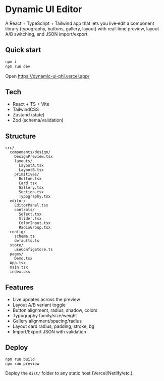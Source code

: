 # Dynamic UI Editor

A React + TypeScript + Tailwind app that lets you live‑edit a component library (typography, buttons, gallery, layout) with real-time preview, layout A/B switching, and JSON import/export.

## Quick start

```bash
npm i
npm run dev
```

Open https://dynamic-ui-phi.vercel.app/

## Tech
- React + TS + Vite
- TailwindCSS
- Zustand (state)
- Zod (schema/validation)

## Structure
```
src/
  components/design/
    DesignPreview.tsx
    layouts/
      LayoutA.tsx
      LayoutB.tsx
    primitives/
      Button.tsx
      Card.tsx
      Gallery.tsx
      Section.tsx
      Typography.tsx
  editor/
    EditorPanel.tsx
    controls/
      Select.tsx
      Slider.tsx
      ColorInput.tsx
      RadioGroup.tsx
  config/
    schema.ts
    defaults.ts
  store/
    useConfigStore.ts
  pages/
    Demo.tsx
  App.tsx
  main.tsx
  index.css
```

## Features
- Live updates across the preview
- Layout A/B variant toggle
- Button alignment, radius, shadow, colors
- Typography family/size/weight
- Gallery alignment/spacing/radius
- Layout card radius, padding, stroke, bg
- Import/Export JSON with validation

## Deploy
```
npm run build
npm run preview
```

Deploy the `dist/` folder to any static host (Vercel/Netlify/etc.).
